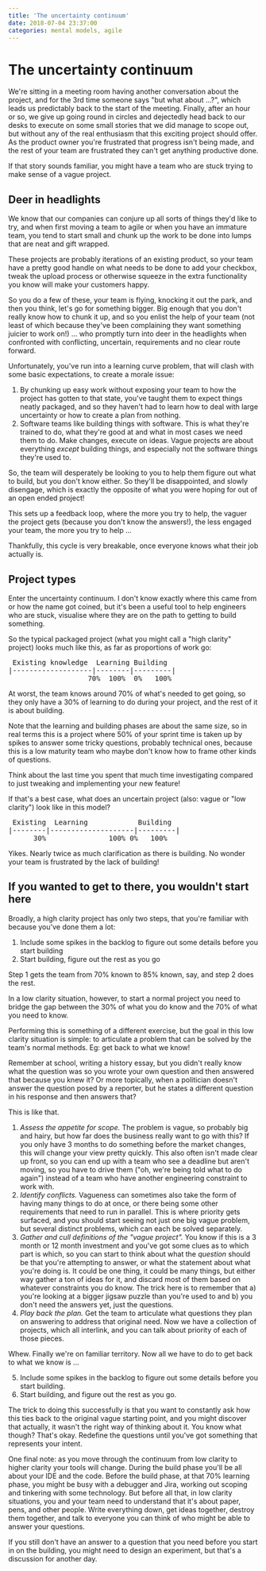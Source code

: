 ```yaml
---
title: 'The uncertainty continuum'
date: 2018-07-04 23:37:00
categories: mental models, agile
---
```


# The uncertainty continuum

We're sitting in a meeting room having another conversation about the project, and for the 3rd time someone says "but what about ...?", which leads us predictably back to the start of the meeting. Finally, after an hour or so, we give up going round in circles and dejectedly head back to our desks to execute on some small stories that we did manage to scope out, but without any of the real enthusiasm that this exciting project should offer. As the product owner you're frustrated that progress isn't being made, and the rest of your team are frustrated they can't get anything productive done.

If that story sounds familiar, you might have a team who are stuck trying to make sense of a vague project.

## Deer in headlights

We know that our companies can conjure up all sorts of things they'd like to try, and when first moving a team to agile or when you have an immature team, you tend to start small and chunk up the work to be done into lumps that are neat and gift wrapped.

These projects are probably iterations of an existing product, so your team have a pretty good handle on what needs to be done to add your checkbox, tweak the upload process or otherwise squeeze in the extra functionality you know will make your customers happy.

So you do a few of these, your team is flying, knocking it out the park, and then you think, let's go for something bigger. Big enough that you don't really know how to chunk it up, and so you enlist the help of your team (not least of which because they've been complaining they want something juicier to work on!) ... who promptly turn into deer in the headlights when confronted with conflicting, uncertain, requirements and no clear route forward.

Unfortunately, you've run into a learning curve problem, that will clash with some basic expectations, to create a morale issue:

1. By chunking up easy work without exposing your team to how the project has gotten to that state, you've taught them to expect things neatly packaged, and so they haven't had to learn how to deal with large uncertainty or how to create a plan from nothing.
2. Software teams like building things with software. This is what they're trained to do, what they're good at and what in most cases we need them to do. Make changes, execute on ideas. Vague projects are about everything *except* building things, and especially not the software things they're used to.

So, the team will desperately be looking to you to help them figure out what to build, but you don't know either. So they'll be disappointed, and slowly disengage, which is exactly the opposite of what you were hoping for out of an open ended project!

This sets up a feedback loop, where the more you try to help, the vaguer the project gets (because you don't know the answers!), the less engaged your team, the more you try to help ...

Thankfully, this cycle is very breakable, once everyone knows what their job actually is.

## Project types

Enter the uncertainty continuum. I don't know exactly where this came from or how the name got coined, but it's been a useful tool to help engineers who are stuck, visualise where they are on the path to getting to build something.

So the typical packaged project (what you might call a "high clarity" project) looks much like this, as far as proportions of work go:

<pre>
 Existing knowledge  Learning Building
|-------------------|--------|---------|
                   70%  100%  0%   100%
</pre>

At worst, the team knows around 70% of what's needed to get going, so they only have a 30% of learning to do during your project, and the rest of it is about building.

Note that the learning and building phases are about the same size, so in real terms this is a project where 50% of your sprint time is taken up by spikes to answer some tricky questions, probably technical ones, because this is a low maturity team who maybe don't know how to frame other kinds of questions.

Think about the last time you spent that much time investigating compared to just tweaking and implementing your new feature!

If that's a best case, what does an uncertain project (also: vague or "low clarity") look like in this model?

<pre>
 Existing  Learning            Building
|--------|--------------------|---------|
      30%               100% 0%   100%
</pre>

Yikes. Nearly twice as much clarification as there is building. No wonder your team is frustrated by the lack of building!

## If you wanted to get to there, you wouldn't start here

Broadly, a high clarity project has only two steps, that you're familiar with because you've done them a lot:

1. Include some spikes in the backlog to figure out some details before you start building
2. Start building, figure out the rest as you go

Step 1 gets the team from 70% known to 85% known, say, and step 2 does the rest.

In a low clarity situation, however, to start a normal project you need to bridge the gap between the 30% of what you do know and the 70% of what you need to know.

Performing this is something of a different exercise, but the goal in this low clarity situation is simple: to articulate a problem that can be solved by the team's normal methods. Eg: get back to what we know!

Remember at school, writing a history essay, but you didn't really know what the question was so you wrote your own question and then answered that because you knew it? Or more topically, when a politician doesn't answer the question posed by a reporter, but he states a different question in his response and then answers that?

This is like that.

1. *Assess the appetite for scope.* The problem is vague, so probably big and hairy, but how far does the business really want to go with this? If you only have 3 months to do something before the market changes, this will change your view pretty quickly. This also often isn't made clear up front, so you can end up with a team who see a deadline but aren't moving, so you have to drive them ("oh, we're being told what to do again") instead of a team who have another engineering constraint to work with.
2. *Identify conflicts.* Vagueness can sometimes also take the form of having many things to do at once, or there being some other requirements that need to run in parallel. This is where priority gets surfaced, and you should start seeing not just one big vague problem, but several distinct problems, which can each be solved separately.
3. *Gather and cull definitions of the "vague project".* You know if this is a 3 month or 12 month investment and you've got some clues as to which part is which, so you can start to think about what the _question_ should be that you're attempting to answer, or what the statement about what you're doing is. It could be one thing, it could be many things, but either way gather a ton of ideas for it, and discard most of them based on whatever constraints you do know. The trick here is to remember that a) you're looking at a bigger jigsaw puzzle than you're used to and b) you don't need the answers yet, just the questions.
4. *Play back the plan.* Get the team to articulate what questions they plan on answering to address that original need. Now we have a collection of projects, which all interlink, and you can talk about priority of each of those pieces.

Whew. Finally we're on familiar territory. Now all we have to do to get back to what we know is ...

5. Include some spikes in the backlog to figure out some details before you start building.
6. Start building, and figure out the rest as you go.

The trick to doing this successfully is that you want to constantly ask how this ties back to the original vague starting point, and you might discover that actually, it wasn't the right way of thinking about it. You know what though? That's okay. Redefine the questions until you've got something that represents your intent.

One final note: as you move through the continuum from low clarity to higher clarity your tools will change. During the build phase you'll be all about your IDE and the code. Before the build phase, at that 70% learning phase, you might be busy with a debugger and Jira, working out scoping and tinkering with some technology. But before all that, in low clarity situations, you and your team need to understand that it's about paper, pens, and other people. Write everything down, get ideas together, destroy them together, and talk to everyone you can think of who might be able to answer your questions.

If you still don't have an answer to a question that you need before you start in on the building, you might need to design an experiment, but that's a discussion for another day.


